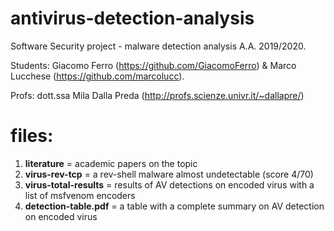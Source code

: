 # antivirus-detection-analysis

Software Security project - malware detection analysis A.A. 2019/2020. 

Students:
Giacomo Ferro (https://github.com/GiacomoFerro) & Marco Lucchese (https://github.com/marcolucc).

Profs: dott.ssa Mila Dalla Preda (http://profs.scienze.univr.it/~dallapre/)

# files:
1) **literature** = academic papers on the topic
2) **virus-rev-tcp** = a rev-shell malware almost undetectable (score 4/70)
3) **virus-total-results** = results of AV detections on encoded virus with a list of msfvenom encoders
4) **detection-table.pdf** = a table with a complete summary on AV detection on encoded virus
